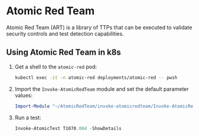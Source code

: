 # Atomic Red Team

Atomic Red Team (ART) is a library of TTPs that can be executed to
validate security controls and test detection capabilities.

## Using Atomic Red Team in k8s

1. Get a shell to the `atomic-red` pod:

   ```bash
   kubectl exec -it -n atomic-red deployments/atomic-red -- pwsh
   ```

1. Import the `Invoke-AtomicRedTeam` module and set the default parameter
   values:

   ```powershell
   Import-Module "~/AtomicRedTeam/invoke-atomicredteam/Invoke-AtomicRedTeam.psd1" -Force
   ```

1. Run a test:

   ```powershell
   Invoke-AtomicTest T1070.004 -ShowDetails
   ```
